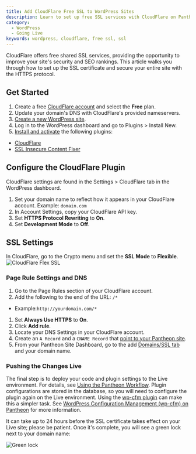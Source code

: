 ```yaml
---
title: Add CloudFlare Free SSL to WordPress Sites
description: Learn to set up free SSL services with CloudFlare on Pantheon WordPress sites.
category:
  - WordPress
  - Going Live
keywords: wordpress, cloudflare, free ssl, ssl
---
```

CloudFlare offers free shared SSL services, providing the opportunity to improve your site's security and SEO rankings. This article walks you through how to set up the SSL certificate and secure your entire site with the HTTPS protocol.

## Get Started

1. Create a free [CloudFlare account](https://www.cloudflare.com/sign-up) and select the **Free** plan.
1. Update your domain's DNS with CloudFlare's provided nameservers.
1. [Create a new WordPress site](/docs/articles/wordpress/starting-wordpress-site/).
1. Log in to the WordPress dashboard and go to Plugins > Install New.
1. [Install and activate](/docs/articles/sites/code/more-ways-of-managing-code-in-sftp-mode/#using-wp-admin-to-manage-plugins-and-themes) the following plugins:
 - [CloudFlare](https://wordpress.org/plugins/cloudflare/)
 - [SSL Insecure Content Fixer](https://wordpress.org/plugins/ssl-insecure-content-fixer/)

## Configure the CloudFlare Plugin

CloudFlare settings are found in the Settings > CloudFlare tab in the WordPress dashboard.

1. Set your domain name to reflect how it appears in your CloudFlare account. Example: `domain.com`
1. In Account Settings, copy your CloudFlare API key.
1. Set **HTTPS Protocol Rewriting** to **On**.
1. Set **Development Mode** to **Off**.

## SSL Settings
In CloudFlare, go to the Crypto menu and set the **SSL Mode** to **Flexible**.
![CloudFlare Flex SSL](/source/docs/assets/images/cloudflare-flexible-ssl.png)

### Page Rule Settings and DNS

1. Go to the Page Rules section of your CloudFlare account.
1. Add the following to the end of the URL: `/*`
 - Example:`http://yourdomain.com/*`
1. Set **Always Use HTTPS** to **On**.
1. Click **Add rule**.
1. Locate your DNS Settings in your CloudFlare account.
1. Create an `A Record` and a `CNAME Record` that [point to your Pantheon site](/docs/articles/sites/domains/#dns-records-for-http-sites).
1. From your Pantheon Site Dashboard, go to the add [Domains/SSL tab](/docs/articles/sites/domains/#dns-records-for-http-sites) and your domain name.

### Pushing the Changes Live

The final step is to deploy your code and plugin settings to the Live environment. For details, see [Using the Pantheon Workflow](/docs/articles/sites/code/using-the-pantheon-workflow/). Plugin configurations are stored in the database, so you will need to configure the plugin again on the Live environment. Using the [wp-cfm plugin](https://github.com/forumone/wp-cfm) can make this a simpler task. See [WordPress Configuration Management (wp-cfm) on Pantheon](/docs/articles/wordpress/wordpress-configuration-management-wp-cfm/) for more information.

It can take up to 24 hours before the SSL certificate takes effect on your Live site; please be patient. Once it's complete, you will see a green lock next to your domain name:

  ![Green lock](/source/docs/assets/images/cloudflare-green-bar.png)
